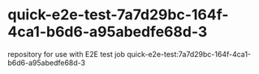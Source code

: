 # quick-e2e-test-7a7d29bc-164f-4ca1-b6d6-a95abedfe68d-3
repository for use with E2E test job quick-e2e-test:7a7d29bc-164f-4ca1-b6d6-a95abedfe68d-3
